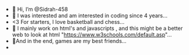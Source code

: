 - 👋 Hi, I’m @Sidrah-458
- 👀 I was interested and am interested in coding since 4 years...
- <3 For starters, I love basketball and chess...
- 🌱 I mainly work on html's and javascripts , and this might be a better web to look at html "https://www.w3schools.com/default.asp"...
- 💞️And in the end, games are my best friends...
- 


<!---
Sidrah-458/Sidrah-458 is a ✨ special ✨ repository because its `README.md` (this file) appears on your GitHub profile.
You can click the Preview link to take a look at your changes.
--->
